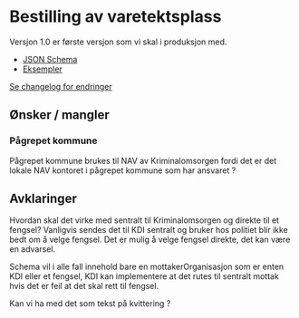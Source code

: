 # Bestilling av varetektsplass
Versjon 1.0 er første versjon som vi skal i produksjon med.
* [JSON Schema](1.0/bestillingAvVaretektsplass.schema.json)
* [Eksempler](1.0/eksempelfiler/)

[Se changelog for endringer](changelog.md)

## Ønsker / mangler
### Pågrepet kommune
Pågrepet kommune brukes til NAV av Kriminalomsorgen fordi det er det lokale NAV kontoret i pågrepet kommune som har ansvaret ?

## Avklaringer
Hvordan skal det virke med sentralt til Kriminalomsorgen og direkte til et fengsel?
Vanligvis sendes det til KDI sentralt og bruker hos politiet blir ikke bedt om å velge fengsel. Det er mulig å velge fengsel direkte, det kan være en advarsel.

Schema vil i alle fall innehold bare en mottakerOrganisasjon som er enten KDI eller et fengsel, KDI kan implementere at det rutes til sentralt mottak hvis det er feil at det skal rett til fengsel.

Kan vi ha med det som tekst på kvittering ?